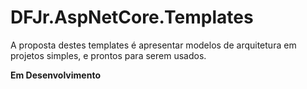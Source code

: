 # DFJr.AspNetCore.Templates

A proposta destes templates é apresentar modelos de arquitetura em projetos simples, e prontos para serem usados.


**Em Desenvolvimento**